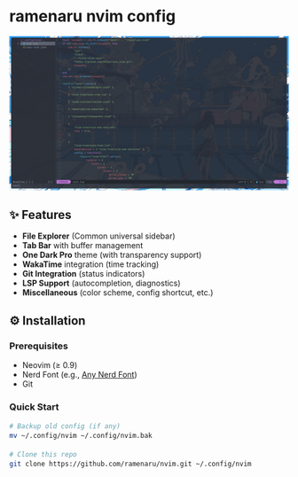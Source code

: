 # ramenaru nvim config

![Config Sreenshot](./screenshot.png)

## ✨ Features

- **File Explorer** (Common universal sidebar)
- **Tab Bar** with buffer management
- **One Dark Pro** theme (with transparency support)
- **WakaTime** integration (time tracking)
- **Git Integration** (status indicators)
- **LSP Support** (autocompletion, diagnostics)
- **Miscellaneous** (color scheme, config shortcut, etc.)

## ⚙️ Installation

### Prerequisites
- Neovim (≥ 0.9)
- Nerd Font (e.g., [Any Nerd Font](https://www.nerdfonts.com/))
- Git

### Quick Start
```bash
# Backup old config (if any)
mv ~/.config/nvim ~/.config/nvim.bak

# Clone this repo
git clone https://github.com/ramenaru/nvim.git ~/.config/nvim
```
